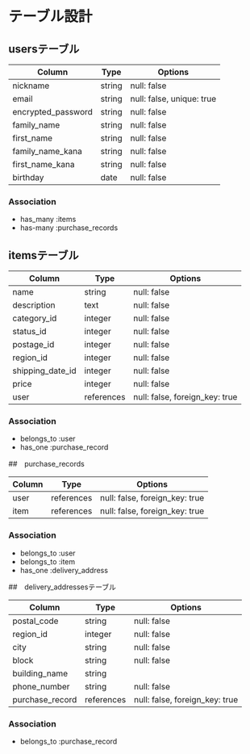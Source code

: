 # テーブル設計

## usersテーブル

|Column             |Type    |Options                   |
|-------------------|--------|--------------------------|
|nickname           |string  |null: false               |
|email              |string  |null: false, unique: true |
|encrypted_password |string  |null: false               |
|family_name        |string  |null: false               |
|first_name         |string  |null: false               |
|family_name_kana   |string  |null: false               |
|first_name_kana    |string  |null: false               |
|birthday           |date    |null: false               | 


### Association

- has_many :items
- has-many :purchase_records

## itemsテーブル

|Column           |Type       |Options                        |
|-----------------|-----------|-------------------------------|
|name             |string     |null: false                    |
|description      |text       |null: false                    |
|category_id      |integer    |null: false                    |
|status_id        |integer    |null: false                    |
|postage_id       |integer    |null: false                    |
|region_id        |integer    |null: false                    |
|shipping_date_id |integer    |null: false                    |
|price            |integer    |null: false                    |
|user             |references |null: false, foreign_key: true |

### Association

- belongs_to :user
- has_one :purchase_record

##　purchase_records

|Column |Type       |Options                        |
|-------|-----------|-------------------------------|
|user   |references |null: false, foreign_key: true |
|item   |references |null: false, foreign_key: true |

### Association

- belongs_to :user
- belongs_to :item
- has_one :delivery_address

##　delivery_addressesテーブル

|Column          |Type       |Options                        |
|----------------|-----------|-------------------------------|
|postal_code     |string     |null: false                    |
|region_id       |integer    |null: false                    |
|city            |string     |null: false                    |
|block           |string     |null: false                    |
|building_name   |string     |                               |
|phone_number    |string     |null: false                    |
|purchase_record |references |null: false, foreign_key: true |

### Association

- belongs_to :purchase_record